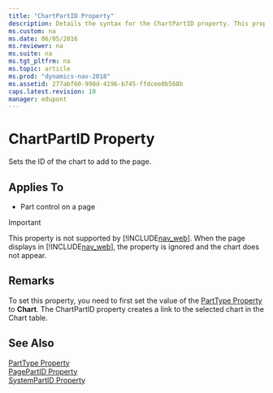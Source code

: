 ```yaml
---
title: "ChartPartID Property"
description: Details the syntax for the ChartPartID property. This property sets the ID of the chart to add to the page.
ms.custom: na
ms.date: 06/05/2016
ms.reviewer: na
ms.suite: na
ms.tgt_pltfrm: na
ms.topic: article
ms.prod: "dynamics-nav-2018"
ms.assetid: 277abf60-998d-4196-b745-ffdcee0b568b
caps.latest.revision: 10
manager: edupont
---
```

# ChartPartID Property
Sets the ID of the chart to add to the page.  
  
## Applies To  
  
-   Part control on a page  
  
> [!IMPORTANT]  
>  This property is not supported by [!INCLUDE[nav_web](includes/nav_web_md.md)]. When the page displays in [!INCLUDE[nav_web](includes/nav_web_md.md)], the property is ignored and the chart does not appear.  
  
## Remarks  
 To set this property, you need to first set the value of the [PartType Property](PartType-Property.md) to **Chart**. The ChartPartID property creates a link to the selected chart in the Chart table.  
  
## See Also  
 [PartType Property](PartType-Property.md)   
 [PagePartID Property](PagePartID-Property.md)   
 [SystemPartID Property](SystemPartID-Property.md)